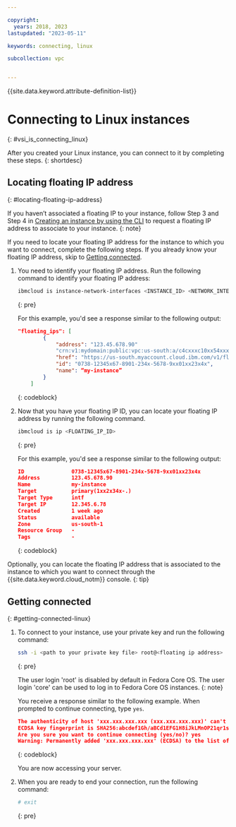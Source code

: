 ```yaml
---

copyright:
  years: 2018, 2023
lastupdated: "2023-05-11"

keywords: connecting, linux

subcollection: vpc


---
```


{{site.data.keyword.attribute-definition-list}}

# Connecting to Linux instances
{: #vsi_is_connecting_linux}

After you created your Linux instance, you can connect to it by completing these steps.
{: shortdesc}

## Locating floating IP address
{: #locating-floating-ip-address}

If you haven’t associated a floating IP to your instance, follow Step 3 and Step 4 
in [Creating an instance by using the CLI](/docs/vpc?topic=vpc-creating-virtual-servers&interface=cli#create-instance-cli) to request a floating IP address to associate to your instance.
{: note}

If you need to locate your floating IP address for the instance to which you want to connect, complete the following steps. If you already know your floating IP address, skip to [Getting connected](#getting-connected).

1. You need to identify your floating IP address. Run the following command to identify your floating IP address:

   ```sh
   ibmcloud is instance-network-interfaces <INSTANCE_ID> <NETWORK_INTERFACE_ID> --json
   ```
   {: pre}
   
   For this example, you'd see a response similar to the following output:
   
   ```json
   "floating_ips": [
           {   
               "address": "123.45.678.90"
               "crn:v1:mydomain:public:vpc:us-south:a/c4cxxxc10xx54xxx9e2xxx59xxx3fa0f::floating_ip:12345x67-8901-234x-5678-9xx01xx23x4x",
               "href": "https://us-south.myaccount.cloud.ibm.com/v1/floating_ips/12345x67-8901-234x-5678-9xx01xx23x4x",
               "id": "0738-12345x67-8901-234x-5678-9xx01xx23x4x",
               "name": “my-instance”
           }
       ]
   ```
   {: codeblock}  
    
2. Now that you have your floating IP ID, you can locate your floating IP address by running the following command.
   
   ```sh
   ibmcloud is ip <FLOATING_IP_ID>
   ```
   {: pre}
     
   For this example, you'd see a response similar to the following output:
   
   ```json
   ID               0738-12345x67-8901-234x-5678-9xx01xx23x4x
   Address          123.45.678.90
   Name             my-instance
   Target           primary(1xx2x34x-.)
   Target Type      intf
   Target IP        12.345.6.78
   Created          1 week ago
   Status           available
   Zone             us-south-1
   Resource Group   -
   Tags             -
   ```
   {: codeblock}
  
Optionally, you can locate the floating IP address that is associated to the instance to which you want to connect through the {{site.data.keyword.cloud_notm}} console.
{: tip}

## Getting connected
{: #getting-connected-linux}

1. To connect to your instance, use your private key and run the following command:

   ```sh
   ssh -i <path to your private key file> root@<floating ip address>
   ```
   {: pre}

   The user login 'root' is disabled by default in Fedora Core OS. The user login 'core' can be used to log in to Fedora Core OS instances.
   {: note}

   You receive a response similar to the following example. When prompted to continue connecting, type `yes`.
   ```json
   The authenticity of host 'xxx.xxx.xxx.xxx (xxx.xxx.xxx.xxx)' can't be established.
   ECDSA key fingerprint is SHA256:abcdef1Gh/aBCd1EFG1H8iJkLMnOP21qr1s/8a3a8aa.
   Are you sure you want to continue connecting (yes/no)? yes
   Warning: Permanently added 'xxx.xxx.xxx.xxx' (ECDSA) to the list of known hosts.
   ```
   {: codeblock}

   You are now accessing your server.

2. When you are ready to end your connection, run the following command:

   ```sh
   # exit
   ```
   {: pre}
